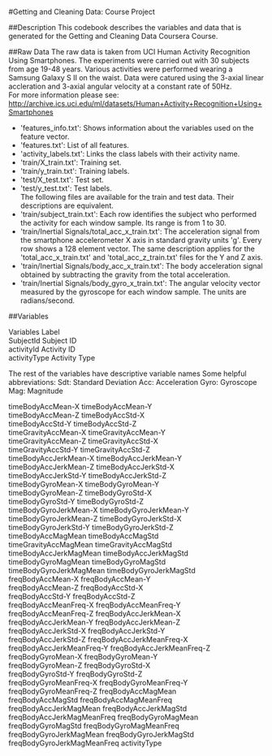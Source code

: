 #Getting and Cleaning Data: Course Project

##Description
This codebook describes the variables and data that is generated for the Getting and Cleaning Data Coursera Course.

##Raw Data
The raw data is taken from UCI Human Activity Recognition Using Smartphones. The experiments were carried out with 30 subjects from age 19-48 years.  Various activities were performed wearing a Samsung Galaxy S II on the waist.  Data were catured using the 3-axial linear accleration and 3-axial angular velocity at a constant rate of 50Hz.  
For more information please see:
http://archive.ics.uci.edu/ml/datasets/Human+Activity+Recognition+Using+Smartphones

- 'features_info.txt': Shows information about the variables used on the feature vector. <br/>
- 'features.txt': List of all features. <br/>
- 'activity_labels.txt': Links the class labels with their activity name.  <br/>
- 'train/X_train.txt': Training set.<br/>
- 'train/y_train.txt': Training labels.<br/>
- 'test/X_test.txt': Test set.<br/>
- 'test/y_test.txt': Test labels.<br/>
The following files are available for the train and test data. Their descriptions are equivalent. <br/>
- 'train/subject_train.txt': Each row identifies the subject who performed the activity for each window sample. Its range is from 1 to 30. <br/>
- 'train/Inertial Signals/total_acc_x_train.txt': The acceleration signal from the smartphone accelerometer X axis in standard gravity units 'g'. Every row shows a 128 element vector. The same description applies for the 'total_acc_x_train.txt' and 'total_acc_z_train.txt' files for the Y and Z axis. <br/>
- 'train/Inertial Signals/body_acc_x_train.txt': The body acceleration signal obtained by subtracting the gravity from the total acceleration. <br/>
- 'train/Inertial Signals/body_gyro_x_train.txt': The angular velocity vector measured by the gyroscope for each window sample. The units are radians/second. <br/>

##Variables

 Variables      Label			
 SubjectId      Subject ID          
 activityId     Activity ID 	
 activityType   Activity Type	

The rest of the variables have descriptive variable names
Some helpful abbreviations: 
Sdt: Standard Deviation
Acc: Acceleration
Gyro: Gyroscope
Mag: Magnitude

timeBodyAccMean-X           timeBodyAccMean-Y          
timeBodyAccMean-Z           timeBodyAccStd-X           
timeBodyAccStd-Y            timeBodyAccStd-Z           
timeGravityAccMean-X        timeGravityAccMean-Y       
timeGravityAccMean-Z        timeGravityAccStd-X        
timeGravityAccStd-Y         timeGravityAccStd-Z        
timeBodyAccJerkMean-X       timeBodyAccJerkMean-Y      
timeBodyAccJerkMean-Z       timeBodyAccJerkStd-X       
timeBodyAccJerkStd-Y        timeBodyAccJerkStd-Z       
timeBodyGyroMean-X          timeBodyGyroMean-Y         
timeBodyGyroMean-Z          timeBodyGyroStd-X          
timeBodyGyroStd-Y           timeBodyGyroStd-Z          
timeBodyGyroJerkMean-X      timeBodyGyroJerkMean-Y     
timeBodyGyroJerkMean-Z      timeBodyGyroJerkStd-X      
timeBodyGyroJerkStd-Y       timeBodyGyroJerkStd-Z      
timeBodyAccMagMean          timeBodyAccMagStd          
timeGravityAccMagMean       timeGravityAccMagStd       
timeBodyAccJerkMagMean      timeBodyAccJerkMagStd      
timeBodyGyroMagMean         timeBodyGyroMagStd         
timeBodyGyroJerkMagMean     timeBodyGyroJerkMagStd     
freqBodyAccMean-X           freqBodyAccMean-Y          
freqBodyAccMean-Z           freqBodyAccStd-X           
freqBodyAccStd-Y            freqBodyAccStd-Z           
freqBodyAccMeanFreq-X       freqBodyAccMeanFreq-Y      
freqBodyAccMeanFreq-Z       freqBodyAccJerkMean-X      
freqBodyAccJerkMean-Y       freqBodyAccJerkMean-Z      
freqBodyAccJerkStd-X        freqBodyAccJerkStd-Y       
freqBodyAccJerkStd-Z        freqBodyAccJerkMeanFreq-X  
freqBodyAccJerkMeanFreq-Y   freqBodyAccJerkMeanFreq-Z  
freqBodyGyroMean-X          freqBodyGyroMean-Y         
freqBodyGyroMean-Z          freqBodyGyroStd-X          
freqBodyGyroStd-Y           freqBodyGyroStd-Z          
freqBodyGyroMeanFreq-X      freqBodyGyroMeanFreq-Y     
freqBodyGyroMeanFreq-Z      freqBodyAccMagMean         
freqBodyAccMagStd           freqBodyAccMagMeanFreq     
freqBodyAccJerkMagMean      freqBodyAccJerkMagStd      
freqBodyAccJerkMagMeanFreq  freqBodyGyroMagMean        
freqBodyGyroMagStd          freqBodyGyroMagMeanFreq    
freqBodyGyroJerkMagMean     freqBodyGyroJerkMagStd     
freqBodyGyroJerkMagMeanFreq activityType   

